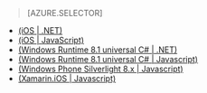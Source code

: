 > [AZURE.SELECTOR]
- [(iOS | .NET)](/documentation/articles/mobile-services-dotnet-backend-ios-get-started-push/)
- [(iOS | JavaScript)](/documentation/articles/mobile-services-javascript-backend-ios-get-started-push/)
- [(Windows Runtime 8.1 universal C# | .NET)](/documentation/articles/mobile-services-dotnet-backend-windows-universal-dotnet-get-started-push/)
- [(Windows Runtime 8.1 universal C# | Javascript)](/documentation/articles/mobile-services-javascript-backend-windows-universal-dotnet-get-started-push/)
- [(Windows Phone Silverlight 8.x | Javascript)](/documentation/articles/mobile-services-javascript-backend-windows-phone-get-started-push/)
- [(Xamarin.iOS | Javascript)](/documentation/articles/partner-xamarin-mobile-services-ios-get-started-push/)


<!---HONumber=82-->